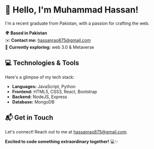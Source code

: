 # 👋 Hello, I'm Muhammad Hassan!

I'm a recent graduate from Pakistan, with a passion for crafting the web.

🌍 **Based in Pakistan**  
✉️ **Contact me:** hassanrao875@gmail.com  
🌱 **Currently exploring:** web 3.0 & Metaverse 

## 💻 Technologies & Tools

Here's a glimpse of my tech stack:

- **Languages:** JavaScript, Python
- **Frontend:** HTML5, CSS3, React, Bootstrap
- **Backend:** NodeJS, Express
- **Database:** MongoDB

## 📬 Get in Touch

Let's connect! Reach out to me at hassanrao875@gmail.com.

**Excited to code something extraordinary together!** 💻✨

